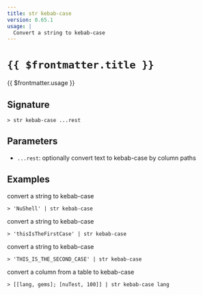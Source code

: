 ```yaml
---
title: str kebab-case
version: 0.65.1
usage: |
  Convert a string to kebab-case
---
```


# <code>{{ $frontmatter.title }}</code>

<div style='white-space: pre-wrap;'>{{ $frontmatter.usage }}</div>

## Signature

```> str kebab-case ...rest```

## Parameters

 -  `...rest`: optionally convert text to kebab-case by column paths

## Examples

convert a string to kebab-case
```shell
> 'NuShell' | str kebab-case
```

convert a string to kebab-case
```shell
> 'thisIsTheFirstCase' | str kebab-case
```

convert a string to kebab-case
```shell
> 'THIS_IS_THE_SECOND_CASE' | str kebab-case
```

convert a column from a table to kebab-case
```shell
> [[lang, gems]; [nuTest, 100]] | str kebab-case lang
```
